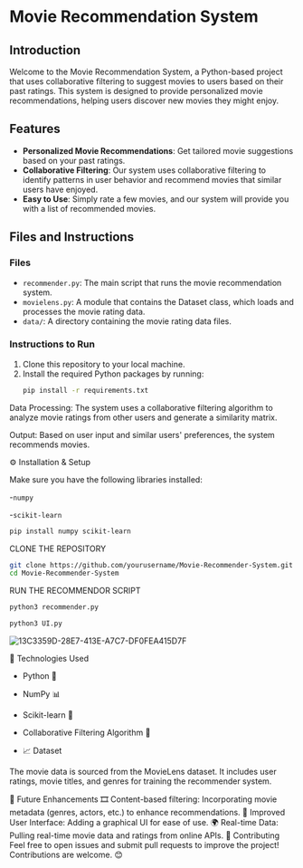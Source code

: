 # Movie Recommendation System

## Introduction
Welcome to the Movie Recommendation System, a Python-based project that uses collaborative filtering to suggest movies to users based on their past ratings. This system is designed to provide personalized movie recommendations, helping users discover new movies they might enjoy.

## Features
- **Personalized Movie Recommendations**: Get tailored movie suggestions based on your past ratings.
- **Collaborative Filtering**: Our system uses collaborative filtering to identify patterns in user behavior and recommend movies that similar users have enjoyed.
- **Easy to Use**: Simply rate a few movies, and our system will provide you with a list of recommended movies.

## Files and Instructions

### Files
- `recommender.py`: The main script that runs the movie recommendation system.
- `movielens.py`: A module that contains the Dataset class, which loads and processes the movie rating data.
- `data/`: A directory containing the movie rating data files.

### Instructions to Run
1. Clone this repository to your local machine.
2. Install the required Python packages by running:
   ```bash
   pip install -r requirements.txt


Data Processing: The system uses a collaborative filtering algorithm to analyze movie ratings from other users and generate a similarity matrix.

Output: Based on user input and similar users' preferences, the system recommends movies.


⚙️ Installation & Setup

Make sure you have the following libraries installed:

-`numpy`

-`scikit-learn`

```bash
pip install numpy scikit-learn

```

CLONE THE REPOSITORY

```bash
git clone https://github.com/yourusername/Movie-Recommender-System.git
cd Movie-Recommender-System
```
RUN THE RECOMMENDOR SCRIPT

```bash
python3 recommender.py
```
```bash
python3 UI.py
```



![13C3359D-28E7-413E-A7C7-DF0FEA415D7F](https://github.com/user-attachments/assets/ba19eac0-eb40-457a-931e-7914b64174c5)


🧠 Technologies Used
- Python 🐍

- NumPy 📊

- Scikit-learn 🤖

- Collaborative Filtering Algorithm 🧮

- 📈 Dataset

The movie data is sourced from the MovieLens dataset. It includes user ratings, movie titles, and genres for training the recommender system.

🚀 Future Enhancements
🎞️ Content-based filtering: Incorporating movie metadata (genres, actors, etc.) to enhance recommendations.
🏅 Improved User Interface: Adding a graphical UI for ease of use.
🌍 Real-time Data: Pulling real-time movie data and ratings from online APIs.
🤝 Contributing
Feel free to open issues and submit pull requests to improve the project! Contributions are welcome. 😊
